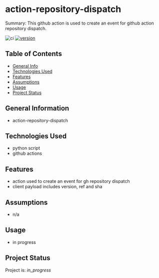 # action-repository-dispatch

Summary: This github action is used to create an event for github action repository dispatch.

![ci](https://github.com/conventional-changelog/standard-version/workflows/ci/badge.svg)
[![version](https://img.shields.io/badge/version-1.x-yellow.svg)](https://semver.org)

## Table of Contents
* [General Info](#general-information)
* [Technologies Used](#technologies-used)
* [Features](#Features)
* [Assumptions](#Assumptions)
* [Usage](#usage)
* [Project Status](#project-status)

## General Information
- action-repository-dispatch

## Technologies Used
- python script
- github actions

## Features

* action used to create an event for gh repository dispatch
* client payload includes version, ref and sha

## Assumptions

* n/a

## Usage

* in progress

## Project Status
Project is: _in_progress_ 